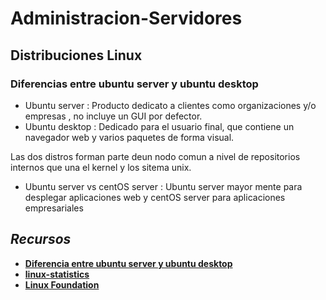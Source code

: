 # **Administracion-Servidores**

## **Distribuciones Linux**

### **Diferencias entre ubuntu server y ubuntu desktop**

- Ubuntu server : Producto dedicato a clientes como organizaciones y/o empresas , no incluye un GUI por defector.
- Ubuntu desktop : Dedicado para el usuario final, que contiene un navegador web y varios paquetes de forma visual.

Las dos distros forman parte deun nodo comun a nivel de repositorios internos que una el kernel y los sitema unix.

- Ubuntu server vs centOS server : Ubuntu server mayor mente para desplegar aplicaciones web y centOS server para aplicaciones
  empresariales

## ***Recursos***

- [**Diferencia entre ubuntu server y ubuntu desktop**](https://www.solvetic.com/page/recopilaciones/s/ordenadores/diferencias-entre-ubuntu-desktop-escritorio-y-ubuntu-server)
- [**linux-statistics**](https://w3techs.com/technologies/details/os-linux)
- [**Linux Foundation**](https://www.linuxfoundation.org/publications/2018/06/open-source-jobs-report-2018/)
